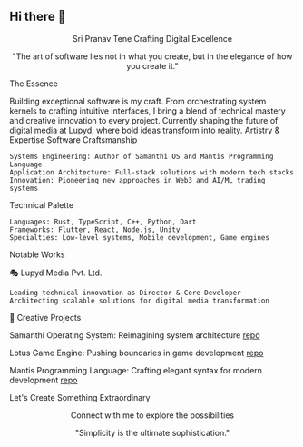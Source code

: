 ## Hi there 👋

<!--
**ash-hashtag/ash-hashtag** is a ✨ _special_ ✨ repository because its `README.md` (this file) appears on your GitHub profile.

Here are some ideas to get you started:

- 🔭 I’m currently working on ...
- 🌱 I’m currently learning ...
- 👯 I’m looking to collaborate on ...
- 🤔 I’m looking for help with ...
- 💬 Ask me about ...
- 📫 How to reach me: ...
- 😄 Pronouns: ...
- ⚡ Fun fact: ...
-->


<div align="center">
Sri Pranav Tene
Crafting Digital Excellence

"The art of software lies not in what you create, but in the elegance of how you create it."
</div>
The Essence

Building exceptional software is my craft. From orchestrating system kernels to crafting intuitive interfaces, I bring a blend of technical mastery and creative innovation to every project. Currently shaping the future of digital media at Lupyd, where bold ideas transform into reality.
Artistry & Expertise
Software Craftsmanship

    Systems Engineering: Author of Samanthi OS and Mantis Programming Language
    Application Architecture: Full-stack solutions with modern tech stacks
    Innovation: Pioneering new approaches in Web3 and AI/ML trading systems

Technical Palette

    Languages: Rust, TypeScript, C++, Python, Dart
    Frameworks: Flutter, React, Node.js, Unity
    Specialties: Low-level systems, Mobile development, Game engines

Notable Works

🎭 Lupyd Media Pvt. Ltd.

    Leading technical innovation as Director & Core Developer
    Architecting scalable solutions for digital media transformation

🎨 Creative Projects

Samanthi Operating System: Reimagining system architecture [repo](https://github.com/ash-hashtag/samanthi-os)

Lotus Game Engine: Pushing boundaries in game development [repo](https://github.com/ash-hashtag/lotus)

Mantis Programming Language: Crafting elegant syntax for modern development [repo](https://github.com/ash-hashtag/mantis)

Let's Create Something Extraordinary
<div align="center">

Connect with me to explore the possibilities

</div> <div align="center">

"Simplicity is the ultimate sophistication."
</div>
